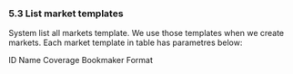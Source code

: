 ### 5.3 List market templates

System list all markets template. We use those templates when we create markets. Each market template in table has parametres below:

ID
Name
Coverage
Bookmaker
Format
